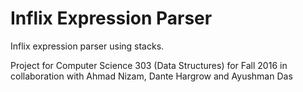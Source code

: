 # Inflix Expression Parser

Inflix expression parser using stacks.

Project for Computer Science 303 (Data Structures) for Fall 2016 in collaboration with Ahmad Nizam, Dante Hargrow and Ayushman Das